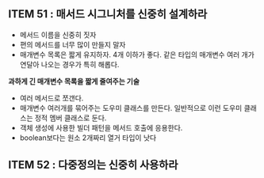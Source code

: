 ## ITEM 51 : 매서드 시그니처를 신중히 설계하라

- 메서드 이름을 신중히 짓자
- 편의 메서드를 너무 많이 만들지 말자
- 매개변수 목록은 짧게 유지하자. 4개 이하가 좋다. 같은 타입의 매개변수 여러 개가 연달아 나오는 경우가 특히 해롭다.

**과하게 긴 매개변수 목록을 짧게 줄여주는 기술**
- 여러 메서드로 쪼갠다.
- 매개변수 여러개를 묶어주는 도우미 클래스를 만든다. 일반적으로 이런 도우미 클래스는 정적 멤버 클래스로 둔다.
- 객체 생성에 사용한 빌더 패턴을 메서드 호출에 응용한다.
- boolean보다는 원소 2개짜리 열거 타입이 낫다

## ITEM 52 : 다중정의는 신중히 사용하라